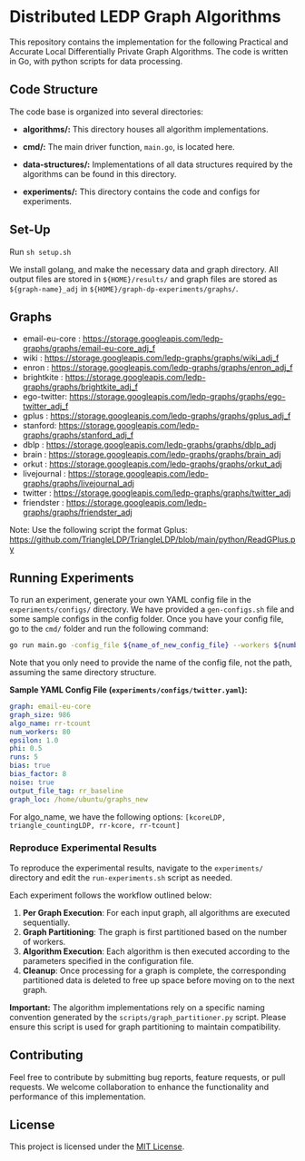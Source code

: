 # Distributed LEDP Graph Algorithms

This repository contains the implementation for the following Practical and Accurate Local Differentially Private Graph Algorithms. The code is written in Go, with python scripts for data processing. 

## Code Structure

The code base is organized into several directories:

- **algorithms/:** This directory houses all algorithm implementations.

- **cmd/:** The main driver function, `main.go`, is located here.

- **data-structures/:** Implementations of all data structures required by the algorithms can be found in this directory.

- **experiments/:** This directory contains the code and configs for experiments.

## Set-Up

Run `sh setup.sh`

We install golang, and make the necessary data and graph directory. All output files are stored in `${HOME}/results/` and graph files are stored as `${graph-name}_adj` in `${HOME}/graph-dp-experiments/graphs/`.

## Graphs
- email-eu-core : https://storage.googleapis.com/ledp-graphs/graphs/email-eu-core_adj_f
- wiki : https://storage.googleapis.com/ledp-graphs/graphs/wiki_adj_f
- enron : https://storage.googleapis.com/ledp-graphs/graphs/enron_adj_f
- brightkite : https://storage.googleapis.com/ledp-graphs/graphs/brightkite_adj_f
- ego-twitter: https://storage.googleapis.com/ledp-graphs/graphs/ego-twitter_adj_f
- gplus : https://storage.googleapis.com/ledp-graphs/graphs/gplus_adj_f
- stanford: https://storage.googleapis.com/ledp-graphs/graphs/stanford_adj_f
- dblp : https://storage.googleapis.com/ledp-graphs/graphs/dblp_adj
- brain : https://storage.googleapis.com/ledp-graphs/graphs/brain_adj
- orkut : https://storage.googleapis.com/ledp-graphs/graphs/orkut_adj
- livejournal : https://storage.googleapis.com/ledp-graphs/graphs/livejournal_adj
- twitter : https://storage.googleapis.com/ledp-graphs/graphs/twitter_adj
- friendster : https://storage.googleapis.com/ledp-graphs/graphs/friendster_adj

Note: Use the following script the format Gplus: https://github.com/TriangleLDP/TriangleLDP/blob/main/python/ReadGPlus.py

## Running Experiments

To run an experiment, generate your own YAML config file in the `experiments/configs/` directory. We have provided a `gen-configs.sh` file and some sample configs in the config folder. Once you have your config file, go to the `cmd/` folder and run the following command:

```bash
go run main.go -config_file ${name_of_new_config_file} --workers ${number of workers}
```

Note that you only need to provide the name of the config file, not the path, assuming the same directory structure.


**Sample YAML Config File (`experiments/configs/twitter.yaml`):**

```yaml
graph: email-eu-core
graph_size: 986
algo_name: rr-tcount
num_workers: 80
epsilon: 1.0
phi: 0.5
runs: 5
bias: true
bias_factor: 8
noise: true
output_file_tag: rr_baseline
graph_loc: /home/ubuntu/graphs_new
```

For algo_name, we have the following options: `[kcoreLDP, triangle_countingLDP, rr-kcore, rr-tcount]`

### Reproduce Experimental Results

To reproduce the experimental results, navigate to the `experiments/` directory and edit the `run-experiments.sh` script as needed.

Each experiment follows the workflow outlined below:

1. **Per Graph Execution**: For each input graph, all algorithms are executed sequentially.
2. **Graph Partitioning**: The graph is first partitioned based on the number of workers.
3. **Algorithm Execution**: Each algorithm is then executed according to the parameters specified in the configuration file.
4. **Cleanup**: Once processing for a graph is complete, the corresponding partitioned data is deleted to free up space before moving on to the next graph.

**Important:** The algorithm implementations rely on a specific naming convention generated by the `scripts/graph_partitioner.py` script. Please ensure this script is used for graph partitioning to maintain compatibility.


## Contributing

Feel free to contribute by submitting bug reports, feature requests, or pull requests. We welcome collaboration to enhance the functionality and performance of this implementation.

## License

This project is licensed under the [MIT License](LICENSE).
